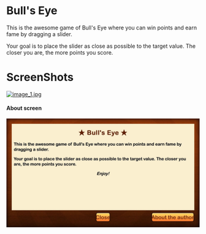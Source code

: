 # Bull's Eye

This is the awesome game of Bull's Eye where you can win points and earn fame by dragging a slider.

Your goal is to place the slider as close as possible to the target value. The closer you are, the more points you score.

# ScreenShots
[![image_1.jpg](https://s17.postimg.org/l01a1bcv3/image_1.jpg)](https://postimg.org/image/4p16500d7/)
#### About screen
![screen](/ScreenShots/image_2.jpeg)
